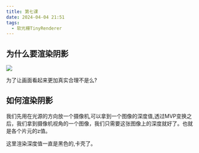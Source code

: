 ```yaml
---
title: 第七课
date: 2024-04-04 21:51
tags:
  - 软光栅TinyRenderer
---
```

## 为什么要渲染阴影

![](images/posts/Pasted%20image%2020240404221804.png)

为了让画面看起来更加真实合理不是么?

## 如何渲染阴影

我们先用在光源的方向放一个摄像机,可以拿到一个图像的深度值,透过MVP变换之后，我们拿到摄像机视角的一个图像，我们只需要这张图像上的深度就好了。也就是各个片元的z值。

这里渲染深度值一直是黑色的,卡壳了。